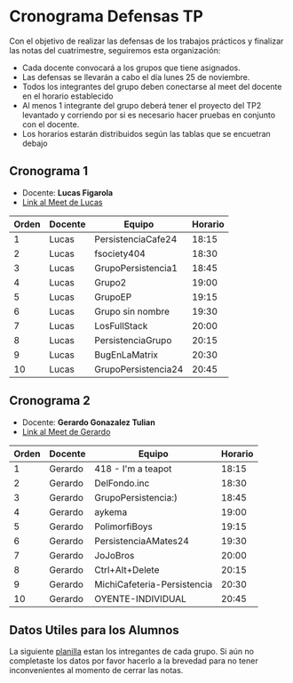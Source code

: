 # Cronograma Defensas TP
Con el objetivo de realizar las defensas de los trabajos prácticos y finalizar las notas del cuatrimestre, seguiremos esta organización:

- Cada docente convocará a los grupos que tiene asignados.
- Las defensas se llevarán a cabo el día lunes 25 de noviembre.
- Todos los integrantes del grupo deben conectarse al meet del docente en el horario establecido
- Al menos 1 integrante del grupo deberá tener el proyecto del TP2 levantado y corriendo por si es necesario hacer pruebas en conjunto con el docente.
- Los horarios estarán distribuidos según las tablas que se encuetran debajo

## Cronograma 1 
- Docente: **Lucas Figarola**
- [Link al Meet de Lucas](https://meet.google.com/hkv-kcwq-oty)


|Orden|Docente|Equipo|Horario|
|-----|-------|------|-------|
|1|Lucas|PersistenciaCafe24|18:15|
|2|Lucas|fsociety404|18:30|
|3|Lucas|GrupoPersistencia1|18:45|
|4|Lucas|Grupo2|19:00|
|5|Lucas|GrupoEP|19:15|
|6|Lucas|Grupo sin nombre|19:30|
|7|Lucas|LosFullStack|20:00|
|8|Lucas|PersistenciaGrupo|20:15|
|9|Lucas|BugEnLaMatrix|20:30|
|10|Lucas|GrupoPersistencia24|20:45|

## Cronograma 2 
- Docente: **Gerardo Gonazalez Tulian**
- [Link al Meet de Gerardo](https://meet.google.com/bax-wuav-imj)

|Orden|Docente|Equipo|Horario|
|-----|-------|------|-------|
|1|Gerardo|418 - I'm a teapot|18:15|
|2|Gerardo|DelFondo.inc|18:30|
|3|Gerardo|GrupoPersistencia:)|18:45|
|4|Gerardo|aykema|19:00|
|5|Gerardo|PolimorfiBoys|19:15|
|6|Gerardo|PersistenciaAMates24|19:30|
|7|Gerardo|JoJoBros|20:00|
|8|Gerardo|Ctrl+Alt+Delete|20:15|
|9|Gerardo|MichiCafeteria-Persistencia|20:30|
|10|Gerardo|OYENTE-INDIVIDUAL|20:45|

## Datos Utiles para los Alumnos
La siguiente [planilla](https://docs.google.com/spreadsheets/d/1dR2rPAyvgY_q65jCwLFmjRyIzv5CJDBfYUthO39WTPM/edit?gid=0#gid=0) estan los intregantes de cada grupo. Si aún no completaste los datos por favor hacerlo a la brevedad para no tener inconvenientes al momento de cerrar las notas.


